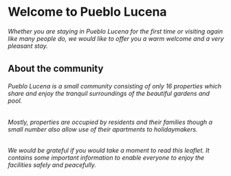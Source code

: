 # Welcome to Pueblo Lucena
###### Whether you are staying in Pueblo Lucena for the first time or visiting again like many people do, we would like to offer you a warm welcome and a very pleasant stay.
## About the community
###### Pueblo Lucena is a small community consisting of only 16 properties which share and enjoy the tranquil surroundings of the beautiful gardens and pool.
###### Mostly, properties are occupied by residents and their families though a small number also allow use of their apartments to holidaymakers.  
###### We would be grateful if you would take a moment to read this leaflet. It contains some important information to enable everyone to enjoy the facilities safely and peacefully.

<html><title>test</title></html>
